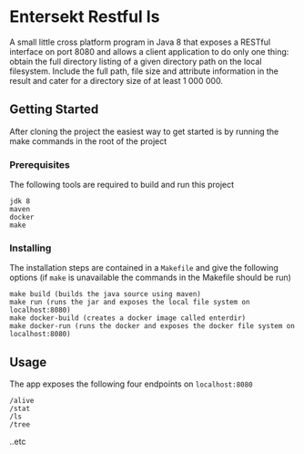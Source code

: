 # Entersekt Restful ls

A small little cross platform program in Java 8 that exposes a RESTful interface on port
8080 and allows a client application to do only one thing: obtain the full directory listing of a
given directory path on the local filesystem. Include the full path, file size and attribute
information in the result and cater for a directory size of at least 1 000 000. 

## Getting Started

After cloning the project the easiest way to get started is by running the make commands in the 
root of the project

### Prerequisites

The following tools are required to build and run this project

```
jdk 8
maven
docker
make
```

### Installing

The installation steps are contained in a `Makefile` and give the following options 
(if `make` is unavailable the commands in the Makefile should be run)

```
make build (builds the java source using maven)
make run (runs the jar and exposes the local file system on localhost:8080)
make docker-build (creates a docker image called enterdir)
make docker-run (runs the docker and exposes the docker file system on localhost:8080)
```

## Usage

The app exposes the following four endpoints on `localhost:8080`

```
/alive
/stat
/ls
/tree

```

..etc